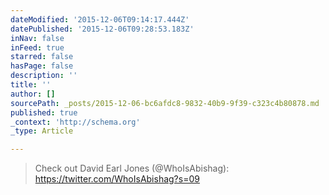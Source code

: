 ```yaml
---
dateModified: '2015-12-06T09:14:17.444Z'
datePublished: '2015-12-06T09:28:53.183Z'
inNav: false
inFeed: true
starred: false
hasPage: false
description: ''
title: ''
author: []
sourcePath: _posts/2015-12-06-bc6afdc8-9832-40b9-9f39-c323c4b80878.md
published: true
_context: 'http://schema.org'
_type: Article

---
```

> Check out David Earl Jones (@WhoIsAbishag): https://twitter.com/WhoIsAbishag?s=09
